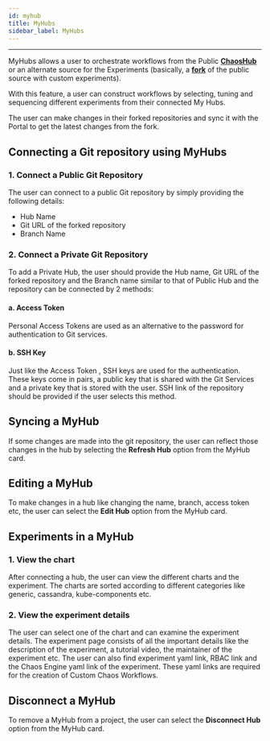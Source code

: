 ```yaml
---
id: myhub
title: MyHubs
sidebar_label: MyHubs
---
```


---
MyHubs allows a user to orchestrate workflows from the Public **[ChaosHub](http://hub.litmuschaos.io/)** or an alternate source for the Experiments (basically, a **[fork](https://github.com/litmuschaos/chaos-charts)** of the public source with custom experiments).

With this feature, a user can construct workflows by selecting, tuning and sequencing different experiments from their connected My Hubs.

The user can make changes in their forked repositories and sync it with the Portal to get the latest changes from the fork.

## Connecting a Git repository using MyHubs
### 1. Connect a Public Git Repository

The user can connect to a public Git repository by simply providing the following details:
- Hub Name 
- Git URL of the forked repository
- Branch Name 

### 2. Connect a Private Git Repository

To add a Private Hub, the user should provide the Hub name, Git URL of the forked repository and the Branch name similar to that of Public Hub and the repository can be connected by 2 methods:

#### a. Access Token
Personal Access Tokens are used as an alternative to the password for authentication to Git services. 

#### b. SSH Key
Just like the Access Token , SSH keys are used for the authentication. These keys come in pairs, a public key that is shared with the Git Services and a private key that is stored with the user. 
SSH link of the repository should be provided if the user selects this method.

## Syncing a MyHub 
If some changes are made into the git repository, the user can reflect those changes in the hub by selecting the **Refresh Hub** option from the MyHub card.

## Editing a MyHub
To make changes in a hub like changing the name, branch, access token etc, the user can select the **Edit Hub** option from the MyHub card.

## Experiments in a MyHub
### 1. View the chart
After connecting a hub, the user can view the different charts and the experiment. The charts are sorted according to different categories like generic, cassandra, kube-components etc.

### 2. View the experiment details
The user can select one of the chart and can examine the experiment details.
The experiment page consists of all the important details like the description of the experiment, a tutorial video, the maintainer of the experiment etc.
The user can also find experiment yaml link, RBAC link and the Chaos Engine yaml link of the experiment.
These yaml links are required for the creation of Custom Chaos Workflows.

## Disconnect a MyHub
To remove a MyHub from a project, the user can select the **Disconnect Hub** option from the MyHub card. 
